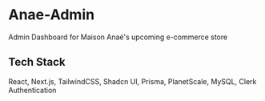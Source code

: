 # Anae-Admin
Admin Dashboard for Maison Anaé's upcoming e-commerce store

## Tech Stack
React, Next.js, TailwindCSS, Shadcn UI, Prisma, PlanetScale, MySQL, Clerk Authentication
